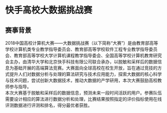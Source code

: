 # 快手高校大数据挑战赛

## 赛事背景
  2018中国高校计算机大赛——大数据挑战赛（以下简称“大赛”）是由教育部高等学校计算机类专业教学指导委员会、教育部高等学校软件工程专业教学指导委员会、教育部高等学校大学计算机课程教学指导委会、全国高等学校计算机教育研究会主办，由清华大学和北京快手科技有限公司联合承办，以脱敏和采样后的数据信息为基础开展的高端算法竞赛。大赛面向全球高校在校生开放，旨在通过竞技的方式提升人们对数据分析与处理的算法研究与技术应用能力，探索大数据的核心科学与技术问题，尝试创新大数据技术，推动大数据的产学研用，本次大赛鼓励高校教师参与指导。<br>
  本次大赛基于脱敏和采样后的数据信息，预测未来一段时间活跃的用户。参赛队伍需要设计相应的算法进行数据分析和处理，比赛结果按照指定的评价指标使用在线评测数据进行评测和排名，得分最优者获胜。
